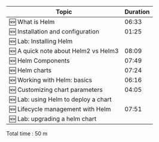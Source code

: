| Topic                                           | Duration |
|-------------------------------------------------|----------|
| 🆕 What is Helm                                  | 06:33    |
| 🆕 Installation and configuration                | 01:25    |
| 🆕 Lab: Installing Helm                          |          |
| 🆕 A quick note about Helm2 vs Helm3             | 08:09    |
| 🆕 Helm Components                               | 07:49    |
| 🆕 Helm charts                                   | 07:24    |
| 🆕 Working with Helm: basics                     | 06:16    |
| 🆕 Customizing chart parameters                  | 04:05    |
| 🆕 Lab: using Helm to deploy a chart             |          |
| 🆕 Lifecycle management with Helm                | 07:51    |
| 🆕 Lab: upgrading a helm chart                   |          |

Total time : 50 m